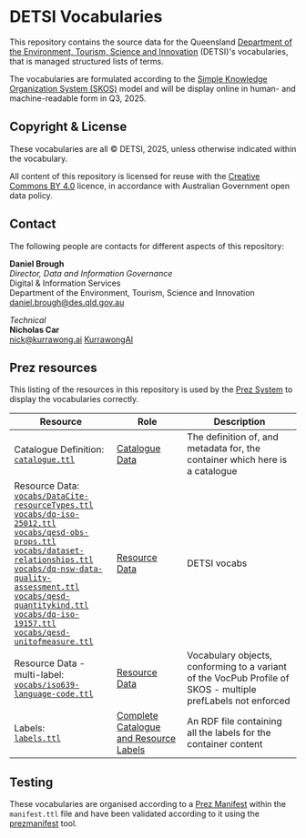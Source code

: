 # DETSI Vocabularies

This repository contains the source data for the Queensland [Department of the Environment, Tourism, Science and Innovation](https://www.detsi.qld.gov.au/) (DETSI)'s  vocabularies, that is managed structured lists of terms.

The vocabularies are formulated according to the [Simple Knowledge Organization System (SKOS)](https://www.w3.org/TR/skos-reference/) model and will be display online in human- and machine-readable form in Q3, 2025.

## Copyright & License

These vocabularies are all &copy; DETSI, 2025, unless otherwise indicated within the vocabulary.

All content of this repository is licensed for reuse with the [Creative Commons BY 4.0](https://creativecommons.org/licenses/by/4.0/) licence, in accordance with Australian Government open data policy.


## Contact

The following people are contacts for different aspects of this repository:
 
**Daniel Brough**  
_Director, Data and Information Governance_  
Digital & Information Services  
Department of the Environment, Tourism, Science and Innovation  
<daniel.brough@des.qld.gov.au>  


_Technical_  
**Nicholas Car**  
<nick@kurrawong.ai>
[KurrawongAI](https://kurrawong.ai)


## Prez resources

This listing of the resources in this repository is used by the [Prez System](https://kurrawong.ai/products/prez/) to display the vocabularies correctly.

| Resource                                                                                                                                                                                                                                                                                                                                                                                                                                                                                                                                                                                           | Role                                                                                                                | Description                                                                                                  |
|----------------------------------------------------------------------------------------------------------------------------------------------------------------------------------------------------------------------------------------------------------------------------------------------------------------------------------------------------------------------------------------------------------------------------------------------------------------------------------------------------------------------------------------------------------------------------------------------------|---------------------------------------------------------------------------------------------------------------------|--------------------------------------------------------------------------------------------------------------|
| Catalogue Definition:<br />[`catalogue.ttl`](catalogue.ttl)                                                                                                                                                                                                                                                                                                                                                                                                                                                                                                                                        | [Catalogue Data](https://prez.dev/ManifestResourceRoles/CatalogueData)                                              | The definition of, and metadata for, the container which here is a catalogue                                 |
| Resource Data:<br />[`vocabs/DataCite-resourceTypes.ttl`](vocabs/DataCite-resourceTypes.ttl)<br />[`vocabs/dq-iso-25012.ttl`](vocabs/dq-iso-25012.ttl)<br />[`vocabs/qesd-obs-props.ttl`](vocabs/qesd-obs-props.ttl)<br />[`vocabs/dataset-relationships.ttl`](vocabs/dataset-relationships.ttl)<br />[`vocabs/dq-nsw-data-quality-assessment.ttl`](vocabs/dq-nsw-data-quality-assessment.ttl)<br />[`vocabs/qesd-quantitykind.ttl`](vocabs/qesd-quantitykind.ttl)<br />[`vocabs/dq-iso-19157.ttl`](vocabs/dq-iso-19157.ttl)<br />[`vocabs/qesd-unitofmeasure.ttl`](vocabs/qesd-unitofmeasure.ttl) | [Resource Data](https://prez.dev/ManifestResourceRoles/ResourceData)                                                | DETSI vocabs                                                                                                 |
| Resource Data - multi-label:<br />[`vocabs/iso639-language-code.ttl`](vocabs/iso639-language-code.ttl)                                                                                                                                                                                                                                                                                                                                                                                                                                                                                             | [Resource Data](https://prez.dev/ManifestResourceRoles/ResourceData)                                                | Vocabulary objects, conforming to a variant of the VocPub Profile of SKOS - multiple prefLabels not enforced |
| Labels:<br />[`labels.ttl`](labels.ttl)                                                                                                                                                                                                                                                                                                                                                                                                                                                                                                                                                            | [Complete Catalogue and Resource Labels](https://prez.dev/ManifestResourceRoles/CompleteCatalogueAndResourceLabels) | An RDF file containing all the labels for the container content                                              |


## Testing

These vocabularies are organised according to a [Prez Manifest](https://prez.dev/manifest/) within the `manifest.ttl` file and have been validated according to it using the [prezmanifest](https://github.com/Kurrawong/prez-manifest) tool. 